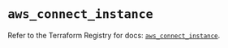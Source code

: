 # `aws_connect_instance`

Refer to the Terraform Registry for docs: [`aws_connect_instance`](https://registry.terraform.io/providers/hashicorp/aws/5.79.0/docs/resources/connect_instance).
